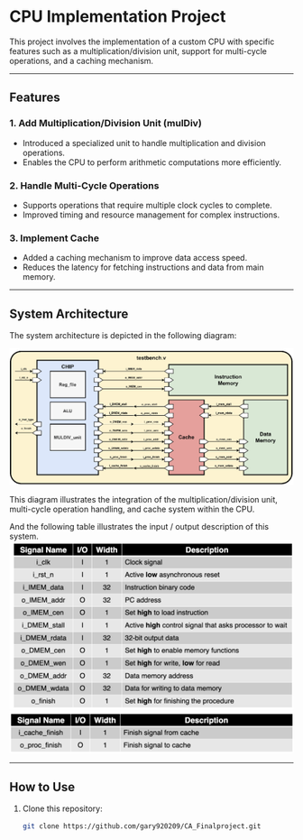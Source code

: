 # CPU Implementation Project

This project involves the implementation of a custom CPU with specific features such as a multiplication/division unit, support for multi-cycle operations, and a caching mechanism.

---

## Features

### 1. **Add Multiplication/Division Unit (mulDiv)**
   - Introduced a specialized unit to handle multiplication and division operations.
   - Enables the CPU to perform arithmetic computations more efficiently.

### 2. **Handle Multi-Cycle Operations**
   - Supports operations that require multiple clock cycles to complete.
   - Improved timing and resource management for complex instructions.

### 3. **Implement Cache**
   - Added a caching mechanism to improve data access speed.
   - Reduces the latency for fetching instructions and data from main memory.

---

## System Architecture

The system architecture is depicted in the following diagram:

![CPU System Architecture](./11.png)

This diagram illustrates the integration of the multiplication/division unit, multi-cycle operation handling, and cache system within the CPU.

And the following table illustrates the input / output description of this system.
![CPU I/O](./12.png)
![CPU I/O](./13.png)

---

## How to Use

1. Clone this repository:
   ```bash
   git clone https://github.com/gary920209/CA_Finalproject.git
